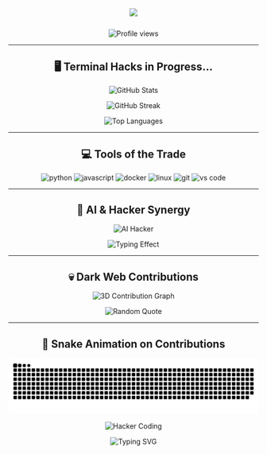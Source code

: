 <h1 align="center">
  <img src="https://readme-typing-svg.demolab.com?font=Monospace&size=40&pause=1000&color=00FF00&center=true&vCenter=true&width=500&height=70&lines=Welcome+to+My+Cyber+Lair!;Initializing+Hacker+Mode...;Decrypting+Knowledge...">
</h1>

<p align="center">
  <img src="https://komarev.com/ghpvc/?username=letho1608&label=Hacker%20Detection&color=brightgreen&style=plastic" alt="Profile views" />
</p>

---

<h2 align="center">🖥️ Terminal Hacks in Progress...</h2>
<p align="center">
  <img src="https://github-readme-stats.vercel.app/api?username=letho1608&show_icons=true&theme=dark&icon_color=00FF00&text_color=00FF00&bg_color=000000" alt="GitHub Stats" />
</p>

<p align="center">
  <img src="https://github-readme-streak-stats.herokuapp.com/?user=letho1608&theme=dark&hide_border=true&stroke=00FF00&ring=00FF00&fire=00FF00" alt="GitHub Streak" />
</p>

<p align="center">
  <img src="https://github-readme-stats.vercel.app/api/top-langs/?username=letho1608&layout=compact&theme=dark&text_color=00FF00&bg_color=000000" alt="Top Languages" />
</p>

---

<h2 align="center">💻 Tools of the Trade</h2>
<p align="center">
  <img src="https://img.shields.io/badge/-Python-000000?style=for-the-badge&logo=python&logoColor=00FF00" alt="python" />
  <img src="https://img.shields.io/badge/-JavaScript-000000?style=for-the-badge&logo=javascript&logoColor=00FF00" alt="javascript" />
  <img src="https://img.shields.io/badge/-Docker-000000?style=for-the-badge&logo=docker&logoColor=00FF00" alt="docker" />
  <img src="https://img.shields.io/badge/-Linux-000000?style=for-the-badge&logo=linux&logoColor=00FF00" alt="linux" />
  <img src="https://img.shields.io/badge/-Git-000000?style=for-the-badge&logo=git&logoColor=00FF00" alt="git" />
  <img src="https://img.shields.io/badge/-VS%20Code-000000?style=for-the-badge&logo=visual-studio-code&logoColor=00FF00" alt="vs code" />
</p>

---

<h2 align="center">🤖 AI & Hacker Synergy</h2>
<p align="center">
  <img src="https://media.giphy.com/media/3o7aD5j8fPrypYZY8I/giphy.gif" alt="AI Hacker" width="400px" />
</p>

<p align="center">
  <img src="https://readme-typing-svg.demolab.com?font=Monospace&size=24&pause=1000&color=00FF00&background=000000&width=435&lines=Exploring+the+boundaries+of+AI...;Harnessing+the+power+of+data...;Creating+the+future+with+code!" alt="Typing Effect" />
</p>

---

<h2 align="center">💀 Dark Web Contributions</h2>
<p align="center">
  <img src="https://cdn.jsdelivr.net/gh/ashutosh00710/github-profile-3d-contrib@master/docs/preview.gif" alt="3D Contribution Graph" width="600px"/>
</p>

<p align="center">
  <img src="https://quotes-github-readme.vercel.app/api?type=horizontal&theme=dark&background=000000&color=00FF00" alt="Random Quote" />
</p>

---

<h2 align="center">🐍 Snake Animation on Contributions</h2>
<p align="center">
  <img src="https://raw.githubusercontent.com/Platane/snk/output/github-contribution-grid-snake.svg" alt="Snake Animation" />
</p>

<p align="center">
  <img src="https://media.giphy.com/media/l4KibJjcrD5aL2O2kY/giphy.gif" alt="Hacker Coding" width="400px" />
</p>

<p align="center">
  <img src="https://readme-typing-svg.demolab.com?font=Monospace&weight=500&size=20&pause=1500&color=00FF00&background=000000&center=true&vCenter=true&width=600&height=70&lines=>+letho1608+Executing+code...;>+Scanning+for+open+ports...;>+Breaching+defenses...;>+Compiling+payload...;>+Successful+deployment..." alt="Typing SVG" />
</p>

